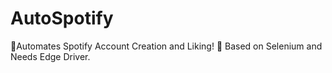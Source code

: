 # AutoSpotify
🍊Automates Spotify Account Creation and Liking! 🍊 Based on Selenium and Needs Edge Driver.
